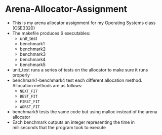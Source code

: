 # Arena-Allocator-Assignment
- This is my arena allocator assignment for my Operating Systems class (CSE3320)
- The makefile produces 6 executables:
  - unit_test
  - benchmark1
  - benchmark2
  - benchmark3
  - benchmark4
  - benchmark5
- unit_test runs a series of tests on the allocator to make sure it runs properly
- benchmark1-benchmark4 test each different allocation method. Allocation methods are as follows:
  - `NEXT_FIT`
  - `BEST_FIT`
  - `FIRST_FIT`
  - `WORST_FIT`
- benchmark5 tests the same code but using malloc instead of the arena allocator
- Each benchmark outputs an integer representing the time in milliseconds that the program took to execute
